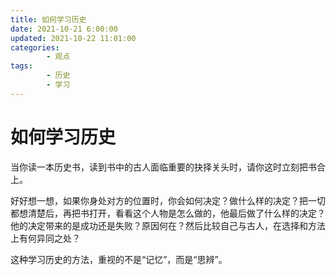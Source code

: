 ```yaml
---
title: 如何学习历史
date: 2021-10-21 6:00:00
updated: 2021-10-22 11:01:00
categories:
        - 观点
tags:
        - 历史
        - 学习
---
```



# 如何学习历史

当你读一本历史书，读到书中的古人面临重要的抉择关头时，请你这时立刻把书合上。

好好想一想，如果你身处对方的位置时，你会如何决定？做什么样的决定？把一切都想清楚后，再把书打开，看看这个人物是怎么做的，他最后做了什么样的决定？他的决定带来的是成功还是失败？原因何在？然后比较自己与古人，在选择和方法上有何异同之处？

这种学习历史的方法，重视的不是“记忆”，而是“思辨”。